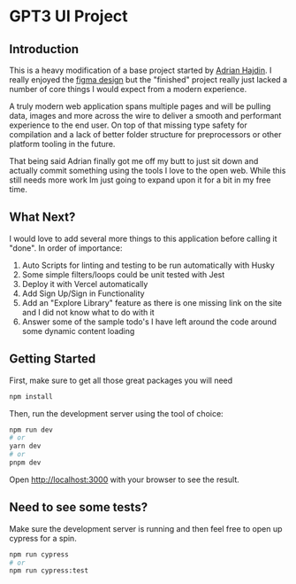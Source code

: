 # GPT3 UI Project

## Introduction

This is a heavy modification of a base project started by [Adrian Hajdin](https://github.com/adrianhajdin). I really enjoyed the [figma design](https://www.figma.com/file/lz9lLpFHMxHm2odnwM3R0z/gpt3) but the "finished" project really just lacked a number of core things I would expect from a modern experience.

A truly modern web application spans multiple pages and will be pulling data, images and more across the wire to deliver a smooth and performant experience to the end user. On top of that missing type safety for compilation and a lack of better folder structure for preprocessors or other platform tooling in the future. 

That being said Adrian finally got me off my butt to just sit down and actually commit something using the tools I love to the open web. While this still needs more work Im just going to expand upon it for a bit in my free time.

## What Next?

I would love to add several more things to this application before calling it "done". In order of importance:

1. Auto Scripts for linting and testing to be run automatically with Husky
2. Some simple filters/loops could be unit tested with Jest
3. Deploy it with Vercel automatically
4. Add Sign Up/Sign in Functionality
5. Add an "Explore Library" feature as there is one missing link on the site and I did not know what to do with it
6. Answer some of the sample todo's I have left around the code around some dynamic content loading

## Getting Started

First, make sure to get all those great packages you will need

```bash
npm install
```

Then, run the development server using the tool of choice:

```bash
npm run dev
# or
yarn dev
# or
pnpm dev
```

Open [http://localhost:3000](http://localhost:3000) with your browser to see the result.

## Need to see some tests?

Make sure the development server is running and then feel free to open up cypress for a spin.

```bash
npm run cypress
# or
npm run cypress:test
```

